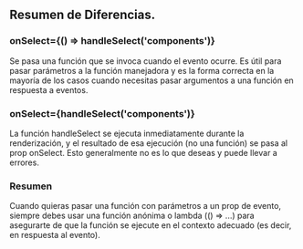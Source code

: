 ## Resumen de Diferencias.
### onSelect={() => handleSelect('components')}
Se pasa una función que se invoca cuando el evento ocurre. 
Es útil para pasar parámetros a la función manejadora y es la forma correcta en la mayoría de los casos 
cuando necesitas pasar argumentos a una función en respuesta a eventos.

### onSelect={handleSelect('components')}
La función handleSelect se ejecuta inmediatamente durante 
la renderización, y el resultado de esa ejecución (no una función) se pasa al prop onSelect. 
Esto generalmente no es lo que deseas y puede llevar a errores.

### Resumen
Cuando quieras pasar una función con parámetros a un prop de evento, 
siempre debes usar una función anónima o lambda (() => ...) para asegurarte de que la función 
se ejecute en el contexto adecuado (es decir, en respuesta al evento).